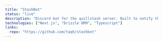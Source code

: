 ```yaml
---
title: "StashBot"
status: "live"
description: "Discord bot for the quillstash server. Built to notify the server of new articles published on the site. this bot also supports slash commands such as `/help` for creating help tickets, `/prompt` for chatting with google's gemini, and more to come."
technologies: ["Next.js", "Drizzle ORM", "Typescript"]
links:
  repo: "https://github.com/taqh/stashbot"
---
```

